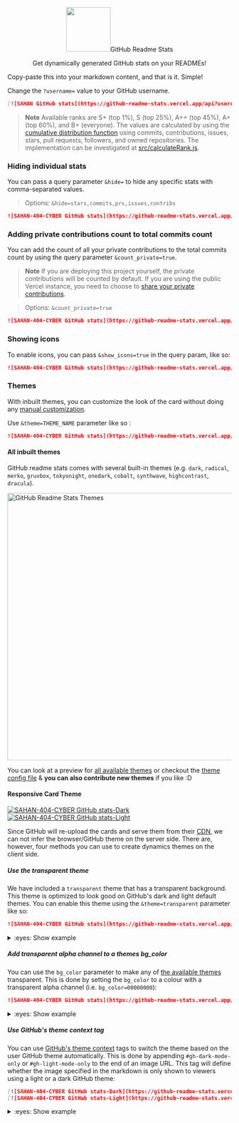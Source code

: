 <p align="center">
 <img width="100px" src="https://images.app.goo.gl/ZKgRc3dXZh3MxsVL6
 <h2 align="center">GitHub Readme Stats</h2>
 <p align="center">Get dynamically generated GitHub stats on your READMEs!</p>
</p>
  <p align="center">


Copy-paste this into your markdown content, and that is it. Simple!

Change the `?username=` value to your GitHub username.

```md
[![SAHAN GitHub stats](https://github-readme-stats.vercel.app/api?username=sahan)](https://github.com/SAHAN-404-CYBER/SAHAN-404-CYBER/blob/main/README.md)
```

> **Note**
> Available ranks are S+ (top 1%), S (top 25%), A++ (top 45%), A+ (top 60%), and B+ (everyone). The values are calculated by using the [cumulative distribution function](https://en.wikipedia.org/wiki/Cumulative_distribution_function) using commits, contributions, issues, stars, pull requests, followers, and owned repositories. The implementation can be investigated at [src/calculateRank.js](./src/calculateRank.js).

### Hiding individual stats

You can pass a query parameter `&hide=` to hide any specific stats with comma-separated values.

> Options: `&hide=stars,commits,prs,issues,contribs`

```md
![SAHAN-404-CYBER GitHub stats](https://github-readme-stats.vercel.app/api?username=SAHAN-404-CYBER&hide=contribs,prs)
```


### Adding private contributions count to total commits count

You can add the count of all your private contributions to the total commits count by using the query parameter `&count_private=true`.

> **Note**
> If you are deploying this project yourself, the private contributions will be counted by default. If you are using the public Vercel instance, you need to choose to [share your private contributions](https://docs.github.com/en/account-and-profile/setting-up-and-managing-your-github-profile/managing-contribution-settings-on-your-profile/showing-your-private-contributions-and-achievements-on-your-profile).

> Options: `&count_private=true`

```md
![SAHAN-404-CYBER GitHub stats](https://github-readme-stats.vercel.app/api?username=SAHAN-404-CYBER&count_private=true)
```

### Showing icons

To enable icons, you can pass `&show_icons=true` in the query param, like so:

```md
![SAHAN-404-CYBER GitHub stats](https://github-readme-stats.vercel.app/api?username=SAHAN-404-CYBER&show_icons=true)
```

### Themes

With inbuilt themes, you can customize the look of the card without doing any [manual customization](#customization).

Use `&theme=THEME_NAME` parameter like so :

```md
![SAHAN-404-CYBER GitHub stats](https://github-readme-stats.vercel.app/api?username=SAHAN-404-CYBER&show_icons=true&theme=radical)
```

#### All inbuilt themes

GitHub readme stats comes with several built-in themes (e.g. `dark`, `radical`, `merko`, `gruvbox`, `tokyonight`, `onedark`, `cobalt`, `synthwave`, `highcontrast`, `dracula`).

<img src="https://res.cloudinary.com/SAHAN-404-CYBER/image/upload/v1595174536/grs-themes_l4ynja.png" alt="GitHub Readme Stats Themes" width="600px"/>

You can look at a preview for [all available themes](./themes/README.md) or checkout the [theme config file](./themes/index.js) & **you can also contribute new themes** if you like :D

#### Responsive Card Theme

[![SAHAN-404-CYBER GitHub stats-Dark](https://github-readme-stats.vercel.app/api?username=SAHAN-404-CYBER&show_icons=true&theme=dark#gh-dark-mode-only)](https://github.com/SAHAN-404-CYBER/github-readme-stats#gh-dark-mode-only)
[![SAHAN-404-CYBER GitHub stats-Light](https://github-readme-stats.vercel.app/api?username=SAHAN-404-CYBER&show_icons=true&theme=default#gh-light-mode-only)](https://github.com/SAHAN-404-CYBER/github-readme-stats#gh-light-mode-only)

Since GitHub will re-upload the cards and serve them from their [CDN](https://docs.github.com/en/authentication/keeping-your-account-and-data-secure/about-anonymized-urls), we can not infer the browser/GitHub theme on the server side. There are, however, four methods you can use to create dynamics themes on the client side.

##### Use the transparent theme

We have included a `transparent` theme that has a transparent background. This theme is optimized to look good on GitHub's dark and light default themes. You can enable this theme using the `&theme=transparent` parameter like so:

```md
![SAHAN-404-CYBER GitHub stats](https://github-readme-stats.vercel.app/api?username=SAHAN-404-CYBER&show_icons=true&theme=transparent)
```

<details>
<summary>:eyes: Show example</summary>

![SAHAN-404-CYBER GitHub stats](https://github-readme-stats.vercel.app/api?username=SAHAN-404-CYBER&show_icons=true&theme=transparent)

</details>

##### Add transparent alpha channel to a themes bg_color

You can use the `bg_color` parameter to make any of [the available themes](./themes/README.md) transparent. This is done by setting the `bg_color` to a colour with a transparent alpha channel (i.e. `bg_color=00000000`):

```md
![SAHAN-404-CYBER GitHub stats](https://github-readme-stats.vercel.app/api?username=SAHAN-404-CYBER&show_icons=true&bg_color=00000000)
```

<details>
<summary>:eyes: Show example</summary>

![SAHAN-404-CYBER GitHub stats](https://github-readme-stats.vercel.app/api?username=SAHAN-404-CYBER&show_icons=true&bg_color=00000000)

</details>

##### Use GitHub's theme context tag

You can use [GitHub's theme context](https://github.blog/changelog/2021-11-24-specify-theme-context-for-images-in-markdown/) tags to switch the theme based on the user GitHub theme automatically. This is done by appending `#gh-dark-mode-only` or `#gh-light-mode-only` to the end of an image URL. This tag will define whether the image specified in the markdown is only shown to viewers using a light or a dark GitHub theme:

```md
[![SAHAN-404-CYBER GitHub stats-Dark](https://github-readme-stats.vercel.app/api?username=SAHAN-404-CYBER&show_icons=true&theme=dark#gh-dark-mode-only)](https://github.com/SAHAN-404-CYBER/github-readme-stats#gh-dark-mode-only)
[![SAHAN-404-CYBER GitHub stats-Light](https://github-readme-stats.vercel.app/api?username=SAHAN-404-CYBER&show_icons=true&theme=default#gh-light-mode-only)](https://github.com/SAHAN-404-CYBER/github-readme-stats#gh-light-mode-only)
```

<details>
<summary>:eyes: Show example</summary>

[![SAHAN-404-CYBER GitHub stats-Dark](https://github-readme-stats.vercel.app/api?username=SAHAN-404-CYBER&show_icons=true&theme=dark#gh-dark-mode-only)](https://github.com/SAHAN-404-CYBER/github-readme-stats#gh-dark-mode-only)
[![SAHAN-404-CYBER GitHub stats-Light](https://github-readme-stats.vercel.app/api?username=SAHAN-404-CYBER&show_icons=true&theme=default#gh-light-mode-only)](https://github.com/SAHAN-404-CYBER/github-readme-stats#gh-light-mode-only)


### Demo

[![Top Langs](https://github-readme-stats.vercel.app/api/top-langs/?username=SAHAN-404-CYBER)](https://github.com/SAHAN-404-CYBER/github-readme-stats)

-   Compact layout

[![Top Langs](https://github-readme-stats.vercel.app/api/top-langs/?username=SAHAN-404-CYBER&layout=compact)](https://github.com/SAHAN-404-CYBER/github-readme-stats)

- Hidden progress bars

[![Top Langs](https://github-readme-stats.vercel.app/api/top-langs/?username=SAHAN-404-CYBER&hide_progress=true)](https://github.com/SAHAN-404-CYBER/github-readme-stats)

# Wakatime Week Stats

Change the `?username=` value to your [Wakatime](https://wakatime.com) username.

```md
[![willianrod's wakatime stats](https://github-readme-stats.vercel.app/api/wakatime?username=willianrod)](https://github.com/SAHAN-404-CYBER/github-readme-stats)
```

> **Note**:
> Please be aware that we currently only show data from Wakatime profiles that are public.

-   [GitHub Stats Card](#github-stats-card)
-   [GitHub Extra Pins](#github-extra-pins)
-   [Top Languages Card](#top-languages-card)
-   [Wakatime Week Stats](#wakatime-week-stats)
-   [Themes](#themes)
    -   [Responsive Card Theme](#responsive-card-theme)
-   [Customization](#customization)
    -   [Common Options](#common-options)
    -   [Stats Card Exclusive Options](#stats-card-exclusive-options)
    -   [Repo Card Exclusive Options](#repo-card-exclusive-options)
    -   [Language Card Exclusive Options](#language-card-exclusive-options)
    -   [Wakatime Card Exclusive Option](#wakatime-card-exclusive-options)
-   [Deploy Yourself](#deploy-on-your-own)
    -   [On Vercel](#on-vercel)
    -   [On other platforms](#on-other-platforms)
    -   [Keep your fork up to date](#keep-your-fork-up-to-date)

# GitHub Stats Card
